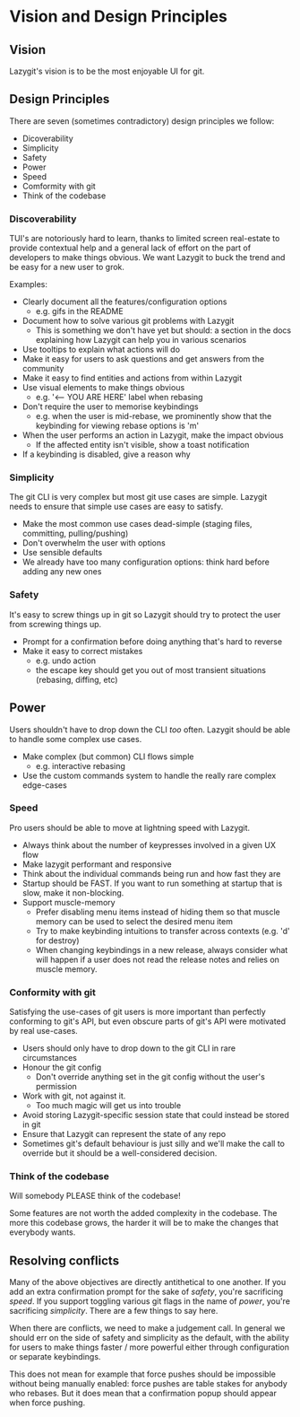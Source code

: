 # Vision and Design Principles

## Vision

Lazygit's vision is to be the most enjoyable UI for git.

## Design Principles

There are seven (sometimes contradictory) design principles we follow:

- Dicoverability
- Simplicity
- Safety
- Power
- Speed
- Comformity with git
- Think of the codebase

### Discoverability

TUI's are notoriously hard to learn, thanks to limited screen real-estate to provide contextual help and a general lack of effort on the part of developers to make things obvious. We want Lazygit to buck the trend and be easy for a new user to grok.

Examples:

- Clearly document all the features/configuration options
  - e.g. gifs in the README
- Document how to solve various git problems with Lazygit
  - This is something we don't have yet but should: a section in the docs explaining how Lazygit can help you in various scenarios
- Use tooltips to explain what actions will do
- Make it easy for users to ask questions and get answers from the community
- Make it easy to find entities and actions from within Lazygit
- Use visual elements to make things obvious
  - e.g. '<-- YOU ARE HERE' label when rebasing
- Don't require the user to memorise keybindings
  - e.g. when the user is mid-rebase, we prominently show that the keybinding for viewing rebase options is 'm'
- When the user performs an action in Lazygit, make the impact obvious
  - If the affected entity isn't visible, show a toast notification
- If a keybinding is disabled, give a reason why

### Simplicity

The git CLI is very complex but most git use cases are simple. Lazygit needs to ensure that simple use cases are easy to satisfy.

- Make the most common use cases dead-simple (staging files, committing, pulling/pushing)
- Don't overwhelm the user with options
- Use sensible defaults
- We already have too many configuration options: think hard before adding any new ones

### Safety

It's easy to screw things up in git so Lazygit should try to protect the user from screwing things up.

- Prompt for a confirmation before doing anything that's hard to reverse
- Make it easy to correct mistakes
  - e.g. undo action
  - the escape key should get you out of most transient situations (rebasing, diffing, etc)

## Power

Users shouldn't have to drop down the CLI _too_ often. Lazygit should be able to handle some complex use cases.

- Make complex (but common) CLI flows simple
  - e.g. interactive rebasing
- Use the custom commands system to handle the really rare complex edge-cases

### Speed

Pro users should be able to move at lightning speed with Lazygit.

- Always think about the number of keypresses involved in a given UX flow
- Make lazygit performant and responsive
- Think about the individual commands being run and how fast they are
- Startup should be FAST. If you want to run something at startup that is slow, make it non-blocking.
- Support muscle-memory
  - Prefer disabling menu items instead of hiding them so that muscle memory can be used to select the desired menu item
  - Try to make keybinding intuitions to transfer across contexts (e.g. 'd' for destroy)
  - When changing keybindings in a new release, always consider what will happen if a user does not read the release notes and relies on muscle memory.

### Conformity with git

Satisfying the use-cases of git users is more important than perfectly conforming to git's API, but even obscure parts of git's API were motivated by real use-cases.

- Users should only have to drop down to the git CLI in rare circumstances
- Honour the git config
  - Don't override anything set in the git config without the user's permission
- Work with git, not against it.
  - Too much magic will get us into trouble
- Avoid storing Lazygit-specific session state that could instead be stored in git
- Ensure that Lazygit can represent the state of any repo
- Sometimes git's default behaviour is just silly and we'll make the call to override but it should be a well-considered decision.

### Think of the codebase

Will somebody PLEASE think of the codebase!

Some features are not worth the added complexity in the codebase. The more this codebase grows, the harder it will be to make the changes that everybody wants.

## Resolving conflicts

Many of the above objectives are directly antithetical to one another. If you add an extra confirmation prompt for the sake of _safety_, you're sacrificing _speed_. If you support toggling various git flags in the name of _power_, you're sacrificing _simplicity_. There are a few things to say here.

When there are conflicts, we need to make a judgement call. In general we should err on the side of safety and simplicity as the default, with the ability for users to make things faster / more powerful either through configuration or separate keybindings.

This does not mean for example that force pushes should be impossible without being manually enabled: force pushes are table stakes for anybody who rebases. But it does mean that a confirmation popup should appear when force pushing.
